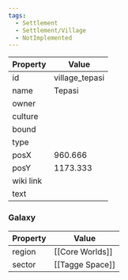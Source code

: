 ```yaml
---
tags:
  - Settlement
  - Settlement/Village
  - NotImplemented
---
```


| Property  | Value          |
| --------- | -------------- |
| id        | village_tepasi |
| name      | Tepasi         |
| owner     |                |
| culture   |                |
| bound     |                |
| type      |                |
| posX      | 960.666        |
| posY      | 1173.333       |
| wiki link |                |
| text      |                |

### Galaxy
| Property | Value           |
| -------- | --------------- |
| region   | [[Core Worlds]] |
| sector   | [[Tagge Space]] |
